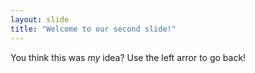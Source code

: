 ```yaml
---
layout: slide
title: "Welcome to our second slide!"
---
```

You think this was *my* idea?
Use the left arror to go back!
